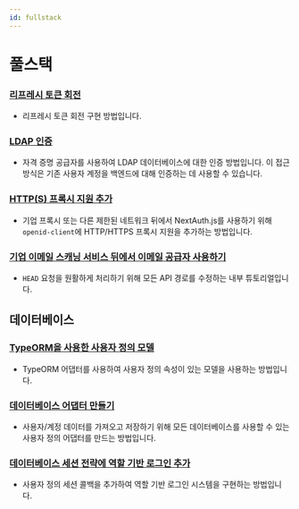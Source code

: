 ```yaml
---
id: fullstack
---
```


# 풀스택

### [리프레시 토큰 회전](https://authjs.dev/guides/refresh-token-rotation)

- 리프레시 토큰 회전 구현 방법입니다.

### [LDAP 인증](https://nextauth-ko.wsbox.pw/tutorials/ldap-auth-example)

- 자격 증명 공급자를 사용하여 LDAP 데이터베이스에 대한 인증 방법입니다. 이 접근 방식은 기존 사용자 계정을 백엔드에 대해 인증하는 데 사용할 수 있습니다.

### [HTTP(S) 프록시 지원 추가](https://nextauth-ko.wsbox.pw/tutorials/corporate-proxy)

- 기업 프록시 또는 다른 제한된 네트워크 뒤에서 NextAuth.js를 사용하기 위해 `openid-client`에 HTTP/HTTPS 프록시 지원을 추가하는 방법입니다.

### [기업 이메일 스캐닝 서비스 뒤에서 이메일 공급자 사용하기](https://nextauth-ko.wsbox.pw/tutorials/avoid-corporate-link-checking-email-provider)

- `HEAD` 요청을 원활하게 처리하기 위해 모든 API 경로를 수정하는 내부 튜토리얼입니다.

## 데이터베이스

### [TypeORM을 사용한 사용자 정의 모델](https://authjs.dev/guides/creating-a-database-adapter)

- TypeORM 어댑터를 사용하여 사용자 정의 속성이 있는 모델을 사용하는 방법입니다.

### [데이터베이스 어댑터 만들기](https://nextauth-ko.wsbox.pw/tutorials/creating-a-database-adapter)

- 사용자/계정 데이터를 가져오고 저장하기 위해 모든 데이터베이스를 사용할 수 있는 사용자 정의 어댑터를 만드는 방법입니다.

### [데이터베이스 세션 전략에 역할 기반 로그인 추가](https://authjs.dev/guides/role-based-access-control)

- 사용자 정의 세션 콜백을 추가하여 역할 기반 로그인 시스템을 구현하는 방법입니다.